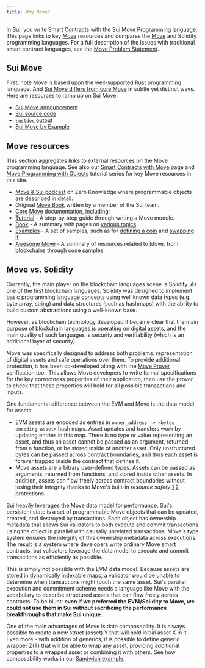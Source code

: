 ```yaml
---
title: Why Move?
---
```


In Sui, you write [Smart Contracts](../build/move/index.md) with the Sui Move Programming language. This page links to key [Move](https://golden.com/wiki/Move_(programming_language)-MNA4DZ6) resources and compares the [Move](https://github.com/move-language/move/tree/main/language/documentation) and Solidity programming languages. For a full description of the issues with traditional smart contract languages, see the [Move Problem Statement](https://github.com/MystenLabs/awesome-move/blob/main/docs/problem_statement.md).

## Sui Move

First, note Move is based upon the well-supported [Rust](https://www.rust-lang.org/) programming language. And [Sui Move differs from core Move](sui-move-diffs.md) in subtle yet distinct ways. Here are resources to ramp up on Sui Move:

 * [Sui Move announcement](https://sui.io/resources-move/why-we-created-sui-move/)
 * [Sui source code](https://github.com/MystenLabs/sui)
 * [`rustdoc` output](../build/install.md#rustdoc)
 * [Sui Move by Example](https://examples.sui.io)

## Move resources

This section aggregates links to external resources on the Move programming language. See also our [Smart Contracts with Move](../build/move/index.md) page and [Move Programming with Objects](../build/programming-with-objects/index.md) tutorial series for key Move resources in this site.

 * [Move & Sui podcast](https://zeroknowledge.fm/228-2/) on Zero Knowledge where programmable objects are described in detail.
 * Original [Move Book](https://move-book.com/index.html) written by a member of the Sui team.
 * [Core Move](https://github.com/move-language/move/tree/main/language/documentation) documentation, including:
 * [Tutorial](https://github.com/move-language/move/blob/main/language/documentation/tutorial/README.md) - A step-by-step guide through writing a Move module.
 * [Book](https://github.com/move-language/move/blob/main/language/documentation/book/src/introduction.md) - A summary with pages on [various topics](https://github.com/move-language/move/tree/main/language/documentation/book/src).
 * [Examples](https://github.com/move-language/move/tree/main/language/documentation/examples/experimental) - A set of samples, such as for [defining a coin](https://github.com/move-language/move/tree/main/language/documentation/examples/experimental/basic-coin) and [swapping it](https://github.com/move-language/move/tree/main/language/documentation/examples/experimental/coin-swap).
 * [Awesome Move](https://github.com/MystenLabs/awesome-move/blob/main/README.md) - A summary of resources related to Move, from blockchains through code samples.

## Move vs. Solidity

Currently, the main player on the blockchain languages scene is Solidity. As one of the first blockchain languages, Solidity was designed to implement basic programming language concepts using well known data types (e.g. byte array, string) and data structures (such as hashmaps) with the ability to build custom abstractions using a well-known base.

However, as blockchain technology developed it became clear that the main purpose of blockchain languages is operating on digital assets, and the main quality of such languages is security and verifiability (which is an additional layer of security). 

Move was specifically designed to address both problems: representation of digital assets and safe operations over them. To provide additional protection, it has been co-developed along with the [Move Prover](https://arxiv.org/abs/2110.08362) verification tool. This allows Move developers to write formal specifications for the key correctness properties of their application, then use the prover to check that these properties will hold for all possible transactions and inputs.

One fundamental difference between the EVM and Move is the data model for assets:
 * EVM assets are encoded as entries in `owner_address -> <bytes encoding asset>` hash maps. Asset updates and transfers work by updating entries in this map. There is no type or value representing an asset, and thus an asset cannot be passed as an argument, returned from a function, or be stored inside of another asset. Only unstructured bytes can be passed across contract boundaries, and thus each asset is forever trapped inside the contract that defines it.
 * Move assets are arbitrary user-defined types. Assets can be passed as arguments, returned from functions, and stored inside other assets. In addition, assets can flow freely across contract boundaries without losing their integrity thanks to Move's built-in *resource safety* [1](https://diem-developers-components.netlify.app/papers/diem-move-a-language-with-programmable-resources/2020-05-26.pdf) [2](https://arxiv.org/abs/2004.05106) protections.

Sui heavily leverages the Move data model for performance. Sui's persistent state is a set of programmable Move objects that can be updated, created, and destroyed by transactions. Each object has ownership metadata that allows Sui validators to both execute and commit transactions using the object in parallel with causally unrelated transactions. Move's type system ensures the integrity of this ownership metadata across executions. The result is a system where developers write ordinary Move smart contracts, but validators leverage the data model to execute and commit transactions as efficiently as possible.

This is simply not possible with the EVM data model. Because assets are stored in dynamically indexable maps, a validator would be unable to determine when transactions might touch the same asset. Sui's parallel execution and commitment scheme needs a language like Move with the vocabulary to describe structured assets that can flow freely across contracts. To be blunt: **even if we preferred the EVM/Solidity to Move, we could not use them in Sui without sacrificing the performance breakthroughs that make Sui unique**.

One of the main advantages of Move is data composability. It is always possible to create a new struct (asset) Y that will hold initial asset X in it. Even more - with addition of generics, it is possible to define generic wrapper Z(T) that will be able to wrap any asset, providing additional properties to a wrapped asset or combining it with others. See how composability works in our [Sandwich example](https://github.com/MystenLabs/sui/tree/main/sui_programmability/examples/basics/sources/sandwich.move).
